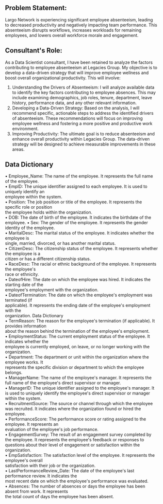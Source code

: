 ## Problem Statement:

Largo Network is experiencing significant employee absenteeism, leading to decreased productivity and negatively impacting team performance. This absenteeism disrupts workflows, increases workloads for remaining employees, and lowers overall workforce morale and engagement.

## Consultant's Role:

As a Data Scientist consultant, I have been retained to analyze the factors contributing to employee absenteeism at Legacies Group. My objective is to develop a data-driven strategy that will improve employee wellness and boost overall organizational productivity. This will involve:
1.	Understanding the Drivers of Absenteeism: I will analyze available data to identify the key factors contributing to employee absences. This may include examining demographics, job roles, tenure, department, leave history, performance data, and any other relevant information.
2.	Developing a Data-Driven Strategy: Based on the analysis, I will recommend specific, actionable steps to address the identified drivers of absenteeism. These recommendations will focus on improving employee wellness and fostering a more positive and productive work environment.
3.	Improving Productivity: The ultimate goal is to reduce absenteeism and enhance overall productivity within Legacies Group. The data-driven strategy will be designed to achieve measurable improvements in these areas.

## Data Dictionary  

• Employee_Name: The name of the employee. It represents the full name of the employee.  
• EmpID: The unique identifier assigned to each employee. It is used to uniquely identify an  
employee within the system.  
• Position: The job position or title of the employee. It represents the specific role or position  
the employee holds within the organization.  
• DOB: The date of birth of the employee. It indicates the birthdate of the employee. • 
Sex: The gender of the employee. It represents the gender identity of the employee.  
• MaritalDesc: The marital status of the employee. It indicates whether the employee is  
single, married, divorced, or has another marital status.  
• CitizenDesc: The citizenship status of the employee. It represents whether the employee is a  
citizen or has a different citizenship status.  
• RaceDesc: The racial or ethnic background of the employee. It represents the employee's  
race or ethnicity.  
• DateofHire: The date on which the employee was hired. It indicates the starting date of the  
employee's employment with the organization.  
• DateofTermination: The date on which the employee's employment was terminated (if  
applicable). It represents the ending date of the employee's employment with the  
organization. 
Data Dictionary  
• TermReason: The reason for the employee's termination (if applicable). It provides information  
about the reason behind the termination of the employee's employment.  
• EmploymentStatus: The current employment status of the employee. It indicates whether the  
employee is currently employed, on leave, or no longer working with the organization.  
• Department: The department or unit within the organization where the employee works. It  
represents the specific division or department to which the employee belongs.  
• ManagerName: The name of the employee's manager. It represents the full name of the 
employee's  direct supervisor or manager.  
• ManagerID: The unique identifier assigned to the employee's manager. It is used to uniquely 
identify  the employee's direct supervisor or manager within the system.  
• RecruitmentSource: The source or channel through which the employee was recruited. It 
indicates  where the organization found or hired the employee.  
• PerformanceScore: The performance score or rating assigned to the employee. It represents an  
evaluation of the employee's job performance.  
• EngagementSurvey: The result of an engagement survey completed by the employee. It 
represents  the employee's feedback or responses to questions about their level of engagement 
or satisfaction  within the organization.  
• EmpSatisfaction: The satisfaction level of the employee. It represents the employee's overall  
satisfaction with their job or the organization.  
• LastPerformanceReview_Date: The date of the employee's last performance review. It indicates the  
most recent date on which the employee's performance was evaluated.  
• Absences: The number of absences or days the employee has been absent from work. It represents  
the total count of days the employee has been absent. 
